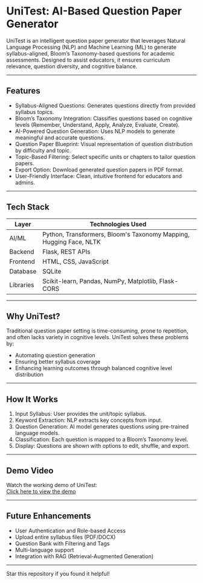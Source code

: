 # UniTest: AI-Based Question Paper Generator

UniTest is an intelligent question paper generator that leverages Natural Language Processing (NLP) and Machine Learning (ML) to generate syllabus-aligned, Bloom’s Taxonomy-based questions for academic assessments. Designed to assist educators, it ensures curriculum relevance, question diversity, and cognitive balance.

---

## Features

- Syllabus-Aligned Questions: Generates questions directly from provided syllabus topics.
- Bloom’s Taxonomy Integration: Classifies questions based on cognitive levels (Remember, Understand, Apply, Analyze, Evaluate, Create).
- AI-Powered Question Generation: Uses NLP models to generate meaningful and accurate questions.
- Question Paper Blueprint: Visual representation of question distribution by difficulty and topic.
- Topic-Based Filtering: Select specific units or chapters to tailor question papers.
- Export Option: Download generated question papers in PDF format.
- User-Friendly Interface: Clean, intuitive frontend for educators and admins.

---

## Tech Stack

| Layer        | Technologies Used |
|--------------|-------------------|
| AI/ML        | Python, Transformers, Bloom's Taxonomy Mapping, Hugging Face, NLTK |
| Backend      | Flask, REST APIs |
| Frontend     | HTML, CSS, JavaScript |
| Database     | SQLite |
| Libraries    | Scikit-learn, Pandas, NumPy, Matplotlib, Flask-CORS |

---

## Why UniTest?

Traditional question paper setting is time-consuming, prone to repetition, and often lacks variety in cognitive levels. UniTest solves these problems by:

- Automating question generation
- Ensuring better syllabus coverage
- Enhancing learning outcomes through balanced cognitive level distribution

---

## How It Works

1. Input Syllabus: User provides the unit/topic syllabus.
2. Keyword Extraction: NLP extracts key concepts from input.
3. Question Generation: AI model generates questions using pre-trained language models.
4. Classification: Each question is mapped to a Bloom’s Taxonomy level.
5. Display: Questions are shown with options to edit, shuffle, and export.

---

## Demo Video

Watch the working demo of UniTest:  
[Click here to view the demo](https://www.youtube.com/watch?v=YOUR_DEMO_LINK)

---

## Future Enhancements

- User Authentication and Role-based Access  
- Upload entire syllabus files (PDF/DOCX)  
- Question Bank with Filtering and Tags  
- Multi-language support  
- Integration with RAG (Retrieval-Augmented Generation)

---

Star this repository if you found it helpful!
